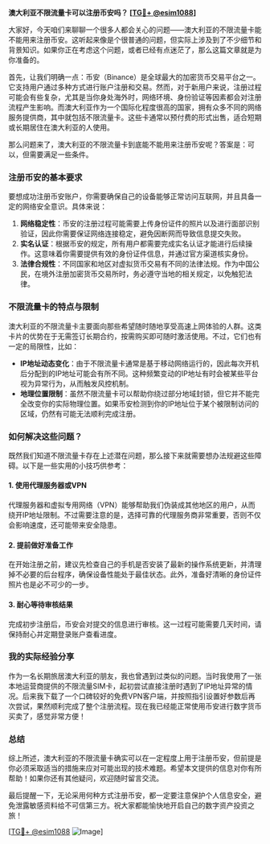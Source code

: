 **澳大利亚不限流量卡可以注册币安吗？ [[TG💪+ @esim1088](https://t.me/s/esim1088)]**

大家好，今天咱们来聊聊一个很多人都会关心的问题——澳大利亚的不限流量卡能不能用来注册币安。这听起来像是个很普通的问题，但实际上涉及到了不少细节和背景知识。如果你正在考虑这个问题，或者已经有点迷茫了，那么这篇文章就是为你准备的。

首先，让我们明确一点：币安（Binance）是全球最大的加密货币交易平台之一。它支持用户通过多种方式进行账户注册和交易。然而，对于新用户来说，注册过程可能会有些复杂，尤其是当你身处海外时，网络环境、身份验证等因素都会对注册流程产生影响。而澳大利亚作为一个国际化程度很高的国家，拥有众多不同的网络服务提供商，其中就包括不限流量卡。这些卡通常以预付费的形式出售，适合短期或长期居住在澳大利亚的人使用。

那么问题来了，澳大利亚的不限流量卡到底能不能用来注册币安呢？答案是：可以，但需要满足一些条件。

### 注册币安的基本要求

要想成功注册币安账户，你需要确保自己的设备能够正常访问互联网，并且具备一定的网络安全意识。具体来说：

1. **网络稳定性**：币安的注册过程可能需要上传身份证件的照片以及进行面部识别验证，因此你需要保证网络连接稳定，避免因断网而导致信息提交失败。
2. **实名认证**：根据币安的规定，所有用户都需要完成实名认证才能进行后续操作。这意味着你需要提供有效的身份证件信息，并通过官方渠道核实身份。
3. **法律合规性**：不同国家和地区对虚拟货币交易有不同的法律法规。作为中国公民，在境外注册加密货币交易所时，务必遵守当地的相关规定，以免触犯法律。

### 不限流量卡的特点与限制

澳大利亚的不限流量卡主要面向那些希望随时随地享受高速上网体验的人群。这类卡片的优势在于无需签订长期合约，按需购买即可随时激活使用。不过，它们也有一定的局限性，比如：

- **IP地址动态变化**：由于不限流量卡通常是基于移动网络运行的，因此每次开机后分配到的IP地址可能会有所不同。这种频繁变动的IP地址有时会被某些平台视为异常行为，从而触发风控机制。
- **地理位置限制**：虽然不限流量卡可以帮助你绕过部分地域封锁，但它并不能完全改变你的实际物理位置。如果币安检测到你的IP地址位于某个被限制访问的区域，仍然有可能无法顺利完成注册。

### 如何解决这些问题？

既然我们知道不限流量卡存在上述潜在问题，那么接下来就需要想办法规避这些障碍。以下是一些实用的小技巧供参考：

#### 1. 使用代理服务器或VPN
代理服务器和虚拟专用网络（VPN）能够帮助我们伪装成其他地区的用户，从而绕开IP地址限制。不过需要注意的是，选择可靠的代理服务商非常重要，否则不仅会影响速度，还可能带来安全隐患。

#### 2. 提前做好准备工作
在开始注册之前，建议先检查自己的手机是否安装了最新的操作系统更新，并清理掉不必要的后台程序，确保设备性能处于最佳状态。此外，准备好清晰的身份证件照片也是必不可少的一步。

#### 3. 耐心等待审核结果
完成初步注册后，币安会对提交的信息进行审核。这一过程可能需要几天时间，请保持耐心并定期登录账户查看进度。

### 我的实际经验分享

作为一名长期旅居澳大利亚的朋友，我也曾遇到过类似的问题。当时我使用了一张本地运营商提供的不限流量SIM卡，起初尝试直接注册时遇到了IP地址异常的情况。后来我下载了一个口碑较好的免费VPN客户端，并按照指引设置好参数后再次尝试，果然顺利完成了整个注册流程。现在我已经能正常使用币安进行数字货币买卖了，感觉非常方便！

### 总结

综上所述，澳大利亚的不限流量卡确实可以在一定程度上用于注册币安，但前提是你必须采取适当的措施来应对可能出现的技术难题。希望本文提供的信息对你有所帮助！如果你还有其他疑问，欢迎随时留言交流。

最后提醒一下，无论采用何种方式注册币安，都一定要注意保护个人信息安全，避免泄露敏感资料给不可信第三方。祝大家都能愉快地开启自己的数字资产投资之旅！

[[TG💪+ @esim1088](https://t.me/s/esim1088) ![Image](https://i.postimg.cc/4NQfJmqS/Snipaste-2025-05-13-00-14-12.png)]